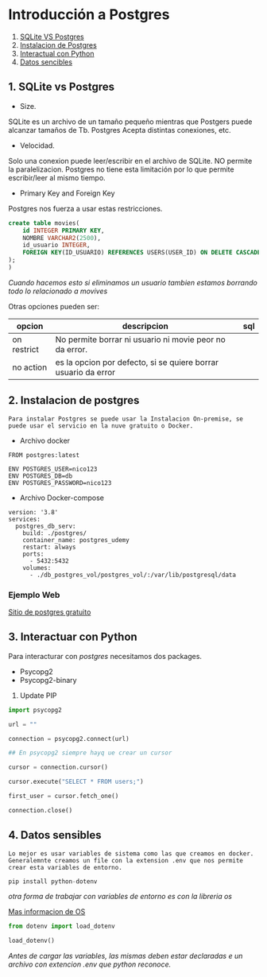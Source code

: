 # Introducción a Postgres


1. [SQLite VS Postgres](#1.-sqlite-vs-postgres)
2. [Instalacion de Postgres](#2.-instalacion-de-postgres)
3. [Interactual con Python](#3.-interactuar-con-python)
4. [Datos sencibles](#4.-datos-sensibles)


## 1. SQLite vs Postgres

* Size.

SQLite es un archivo de un tamaño pequeño mientras que Postgers puede alcanzar tamaños de Tb.
Postgres Acepta distintas conexiones, etc.

* Velocidad.

Solo una conexion puede leer/escribir en el archivo de SQLite. NO permite la paralelizacion.
Postgres no tiene esta limitación por lo que permite escribir/leer al mismo tiempo.

* Primary Key and Foreign Key

Postgres nos fuerza a usar estas restricciones.

```sql
create table movies(
    id INTEGER PRIMARY KEY,
    NOMBRE VARCHAR2(2500),
    id_usuario INTEGER,
    FOREIGN KEY(ID_USUARIO) REFERENCES USERS(USER_ID) ON DELETE CASCADE
); 
)
```

_Cuando hacemos esto si eliminamos un usuario tambien estamos borrando todo lo relacionado a movives_

Otras opciones pueden ser:

|opcion|descripcion|sql|
|------|-----------|---|
|on restrict|No permite borrar ni usuario ni movie peor no da error.|
|no action| es la opcion por defecto, si se quiere borrar usuario da error|


## 2. Instalacion de postgres

```
Para instalar Postgres se puede usar la Instalacion On-premise, se puede usar el servicio en la nuve gratuito o Docker.
```
* Archivo docker

```docker
FROM postgres:latest

ENV POSTGRES_USER=nico123
ENV POSTGRES_DB=db
ENV POSTGRES_PASSWORD=nico123 
```
* Archivo Docker-compose

```docker
version: '3.8'
services:
  postgres_db_serv:
    build: ./postgres/
    container_name: postgres_udemy
    restart: always
    ports:
      - 5432:5432
    volumes:
      - ./db_postgres_vol/postgres_vol/:/var/lib/postgresql/data
```
### Ejemplo Web

[Sitio de postgres gratuito](wwww.elephantsql.com)

## 3. Interactuar con Python

Para interacturar con _postgres_ necesitamos dos packages.
- Psycopg2
- Psycopg2-binary

1. Update PIP

```python
import psycopg2

url = ""

connection = psycopg2.connect(url)

## En psycopg2 siempre hayq ue crear un cursor

cursor = connection.cursor()

cursor.execute("SELECT * FROM users;")

first_user = cursor.fetch_one()

connection.close()
```


## 4. Datos sensibles

```
Lo mejor es usar variables de sistema como las que creamos en docker. Generalemnte creamos un file con la extension .env que nos permite crear esta variables de entorno.
```
```python
pip install python-dotenv
```

_otra forma de trabajar con variables de entorno es con la libreria os_

[Mas informacion de OS](https://developer.vonage.com/en/blog/python-environment-variables-a-primer)

```python
from dotenv import load_dotenv

load_dotenv()
```

_Antes de cargar las variables, las mismas deben estar declaradas e un archivo con extencion .env que python reconoce._
